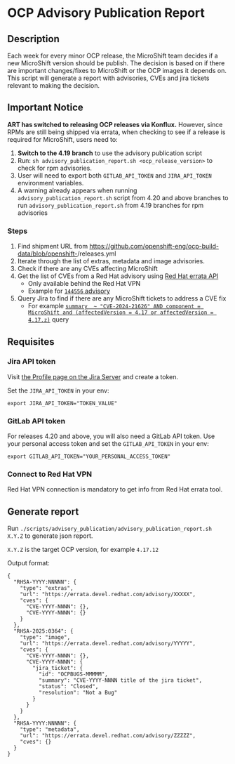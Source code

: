 # OCP Advisory Publication Report

## Description

Each week for every minor OCP release, the MicroShift team decides if a new MicroShift version should be publish.
The decision is based on if there are important changes/fixes to MicroShift or the OCP images it depends on.
This script will generate a report with advisories, CVEs and jira tickets relevant to making the decision.

## Important Notice

**ART has switched to releasing OCP releases via Konflux.** However, since RPMs are still being shipped via errata, when checking to see if a release is required for MicroShift, users need to:

1. **Switch to the 4.19 branch** to use the advisory publication script
2. Run: `sh advisory_publication_report.sh <ocp_release_version>` to check for rpm advisories.
3. User will need to export both `GITLAB_API_TOKEN` and `JIRA_API_TOKEN` environment variables.
4. A warning already appears when running `advisory_publication_report.sh` script from 4.20 and above branches to run `advisory_publication_report.sh` from 4.19 branches for rpm advisories

### Steps
1. Find shipment URL from https://github.com/openshift-eng/ocp-build-data/blob/openshift-<version>/releases.yml
2. Iterate through the list of extras, metadata and image advisories.
3. Check if there are any CVEs affecting MicroShift
4. Get the list of CVEs from a Red Hat advisory using [Red Hat errata API](https://errata.devel.redhat.com/documentation/developer-guide/api-http-api.html#get-cveshowerrata_id.json)
   - Only available behind the Red Hat VPN
   - Example for [`144556` advisory](https://errata.devel.redhat.com/cve/show/144556.json)
5. Query Jira to find if there are any MicroShift tickets to address a CVE fix
   - For example [`summary  ~ "CVE-2024-21626" AND component = MicroShift and (affectedVersion = 4.17 or affectedVersion = 4.17.z)`](https://issues.redhat.com/issues/?jql=summary%20%20~%20%22CVE-2024-21626%22%20AND%20component%20%3D%20MicroShift%20and%20(affectedVersion%20%3D%204.17%20or%20affectedVersion%20%3D%204.17.z)) query

## Requisites

### Jira API token

Visit [the Profile page on the Jira
Server](https://issues.redhat.com/secure/ViewProfile.jspa?selectedTab=com.atlassian.pats.pats-plugin:jira-user-personal-access-tokens) and create a token.

Set the `JIRA_API_TOKEN` in your env:

```
export JIRA_API_TOKEN="TOKEN_VALUE"
```

### GitLab API token

For releases 4.20 and above, you will also need a GitLab API token. Use your personal access token and set the `GITLAB_API_TOKEN` in your env:

```
export GITLAB_API_TOKEN="YOUR_PERSONAL_ACCESS_TOKEN"
```

### Connect to Red Hat VPN

Red Hat VPN connection is mandatory to get info from Red Hat errata tool.

## Generate report

Run `./scripts/advisory_publication/advisory_publication_report.sh X.Y.Z` to generate json report.

`X.Y.Z` is the target OCP version, for example `4.17.12`

Output format:

```
{
  "RHSA-YYYY:NNNNN": {
    "type": "extras",
    "url": "https://errata.devel.redhat.com/advisory/XXXXX",
    "cves": {
      "CVE-YYYY-NNNN": {},
      "CVE-YYYY-NNNN": {}
    }
  },
  "RHSA-2025:0364": {
    "type": "image",
    "url": "https://errata.devel.redhat.com/advisory/YYYYY",
    "cves": {
      "CVE-YYYY-NNNN": {},
      "CVE-YYYY-NNNN": {
        "jira_ticket": {
          "id": "OCPBUGS-MMMMM",
          "summary": "CVE-YYYY-NNNN title of the jira ticket",
          "status": "Closed",
          "resolution": "Not a Bug"
        }
      }
    }
  },
  "RHSA-YYYY:NNNNN": {
    "type": "metadata",
    "url": "https://errata.devel.redhat.com/advisory/ZZZZZ",
    "cves": {}
  }
}

```
